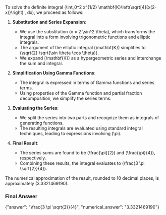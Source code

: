 To solve the definite integral \(\int_0^2 x^{1/2} \mathbf{K}\left(\sqrt[4]{x(2-x)}\right) \, dx\), we proceed as follows:

1. **Substitution and Series Expansion**:
   - We use the substitution \(x = 2 \sin^2 \theta\), which transforms the integral into a form involving trigonometric functions and elliptic integrals.
   - The argument of the elliptic integral \(\mathbf{K}\) simplifies to \(\sqrt{2} \sqrt{\sin \theta \cos \theta}\).
   - We expand \(\mathbf{K}\) as a hypergeometric series and interchange the sum and integral.

2. **Simplification Using Gamma Functions**:
   - The integral is expressed in terms of Gamma functions and series terms.
   - Using properties of the Gamma function and partial fraction decomposition, we simplify the series terms.

3. **Evaluating the Series**:
   - We split the series into two parts and recognize them as integrals of generating functions.
   - The resulting integrals are evaluated using standard integral techniques, leading to expressions involving \(\pi\).

4. **Final Result**:
   - The series sums are found to be \(\frac{\pi}{2}\) and \(\frac{\pi}{4}\), respectively.
   - Combining these results, the integral evaluates to \(\frac{3 \pi \sqrt{2}}{4}\).

The numerical approximation of the result, rounded to 10 decimal places, is approximately \(3.3321469190\).

### Final Answer
{"answer": "\\frac{3 \\pi \\sqrt{2}}{4}", "numerical_answer": "3.3321469190"}